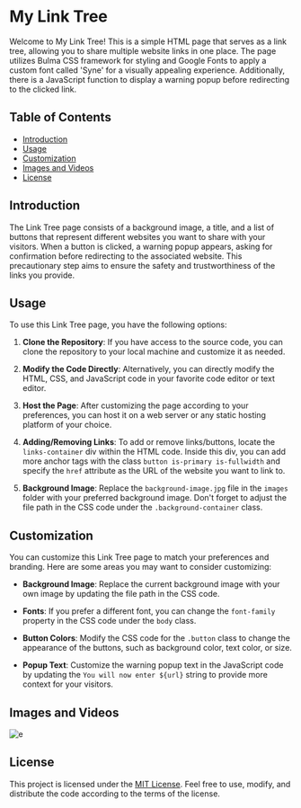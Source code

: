 # My Link Tree

Welcome to My Link Tree! This is a simple HTML page that serves as a link tree, allowing you to share multiple website links in one place. The page utilizes Bulma CSS framework for styling and Google Fonts to apply a custom font called 'Syne' for a visually appealing experience. Additionally, there is a JavaScript function to display a warning popup before redirecting to the clicked link.

## Table of Contents
- [Introduction](#introduction)
- [Usage](#usage)
- [Customization](#customization)
- [Images and Videos](#images-and-videos)
- [License](#license)

## Introduction

The Link Tree page consists of a background image, a title, and a list of buttons that represent different websites you want to share with your visitors. When a button is clicked, a warning popup appears, asking for confirmation before redirecting to the associated website. This precautionary step aims to ensure the safety and trustworthiness of the links you provide.

## Usage

To use this Link Tree page, you have the following options:

1. **Clone the Repository**: If you have access to the source code, you can clone the repository to your local machine and customize it as needed.

2. **Modify the Code Directly**: Alternatively, you can directly modify the HTML, CSS, and JavaScript code in your favorite code editor or text editor.

3. **Host the Page**: After customizing the page according to your preferences, you can host it on a web server or any static hosting platform of your choice.

4. **Adding/Removing Links**: To add or remove links/buttons, locate the `links-container` div within the HTML code. Inside this div, you can add more anchor tags with the class `button is-primary is-fullwidth` and specify the `href` attribute as the URL of the website you want to link to.

5. **Background Image**: Replace the `background-image.jpg` file in the `images` folder with your preferred background image. Don't forget to adjust the file path in the CSS code under the `.background-container` class.

## Customization

You can customize this Link Tree page to match your preferences and branding. Here are some areas you may want to consider customizing:

- **Background Image**: Replace the current background image with your own image by updating the file path in the CSS code.

- **Fonts**: If you prefer a different font, you can change the `font-family` property in the CSS code under the `body` class.

- **Button Colors**: Modify the CSS code for the `.button` class to change the appearance of the buttons, such as background color, text color, or size.

- **Popup Text**: Customize the warning popup text in the JavaScript code by updating the `You will now enter ${url}` string to provide more context for your visitors.

## Images and Videos

![e](https://git.kukikugames.com/Julian/My-Link-Tree/raw/commit/932caf35a19d511abeb3137cd2a870007f2f185d/screenshots/Skærmbillede%202023-07-22%20172853.png)

## License

This project is licensed under the [MIT License](LICENSE). Feel free to use, modify, and distribute the code according to the terms of the license.